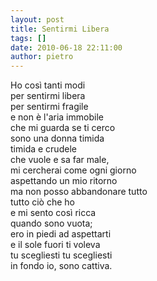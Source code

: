 ```yaml
---
layout: post
title: Sentirmi Libera
tags: []
date: 2010-06-18 22:11:00
author: pietro
---
```

Ho così tanti modi<br/>per sentirmi libera<br/>per sentirmi fragile<br/>e non è l'aria immobile<br/>che mi guarda se ti cerco<br/>sono una donna timida<br/>timida e crudele<br/>che vuole e sa far male,<br/>mi cercherai come ogni giorno<br/>aspettando un mio ritorno<br/>ma non posso abbandonare tutto<br/>tutto ciò che ho<br/>e mi sento così ricca<br/>quando sono vuota;<br/>ero in piedi ad aspettarti<br/>e il sole fuori ti voleva<br/>tu scegliesti tu scegliesti<br/>in fondo io, sono cattiva.
